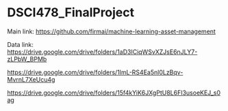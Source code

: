 # DSCI478_FinalProject


Main link: https://github.com/firmai/machine-learning-asset-management

Data link: https://drive.google.com/drive/folders/1aD3ICiqWSvXZJsE6nJLY7-zLPbW_BPMb

https://drive.google.com/drive/folders/1lmL-RS4Ea5nl0LzBqv-MvrnL7XeUcu4g

https://drive.google.com/drive/folders/15f4kYiK6JXgPtU8L6FI3usoeKEJ_s0ag
